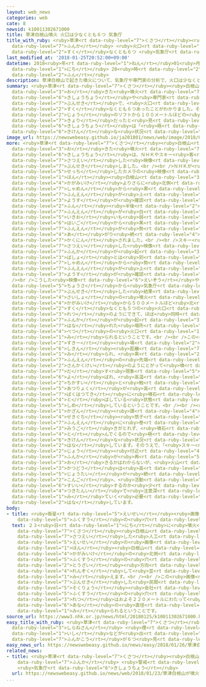 ```yaml
---
layout: web_news
categories: web
cate: 8
newsid: k10011302671000
title: 草津白根山噴火 火口は少なくとも６つ 気象庁
title_with_ruby: <ruby>草津<rt data-ruby-level="7">くさつ</rt></ruby><ruby>白根山<rt data-ruby-level="3">しらねさん</rt></ruby><ruby>噴火<rt
  data-ruby-level="7">ふんか</rt></ruby> <ruby>火口<rt data-ruby-level="1">かこう</rt></ruby>は<ruby>少<rt
  data-ruby-level="2">すく</rt></ruby>なくとも６つ <ruby>気象庁<rt data-ruby-level="6">きしょうちょう</rt></ruby>
last_modified_at: '2018-01-25T20:52:00+09:00'
datetime: 2018<ruby>年<rt data-ruby-level="1">ねん</rt></ruby>01<ruby>月<rt data-ruby-level="1">がつ</rt></ruby>25<ruby>日<rt
  data-ruby-level="1">にち</rt></ruby> 20<ruby>時<rt data-ruby-level="2">じ</rt></ruby>52<ruby>分<rt
  data-ruby-level="2">ふん</rt></ruby>
description: 草津白根山で起きた噴火について、気象庁や専門家の分析で、火口は少なくとも６つあったことがわかりました。そのうち１つはスキー場のリフトから１００メートルほどの至近距離だったと見られ、気象庁は「極めて危険な状況だった」としています。
summary: <ruby>草津<rt data-ruby-level="7">くさつ</rt></ruby><ruby>白根山<rt data-ruby-level="3">しらねさん</rt></ruby>で<ruby>起<rt
  data-ruby-level="3">お</rt></ruby>きた<ruby>噴火<rt data-ruby-level="7">ふんか</rt></ruby>について、<ruby>気象庁<rt
  data-ruby-level="6">きしょうちょう</rt></ruby>や<ruby>専門家<rt data-ruby-level="6">せんもんか</rt></ruby>の<ruby>分析<rt
  data-ruby-level="7">ぶんせき</rt></ruby>で、<ruby>火口<rt data-ruby-level="1">かこう</rt></ruby>は<ruby>少<rt
  data-ruby-level="2">すく</rt></ruby>なくとも６つあったことがわかりました。そのうち１つは<ruby>スキー<rt data-ruby-level="2">すきー</rt></ruby><ruby>場<rt
  data-ruby-level="2">じょう</rt></ruby>のリフトから１００メートルほどの<ruby>至近<rt data-ruby-level="6">しきん</rt></ruby><ruby>距離<rt
  data-ruby-level="7">きょり</rt></ruby>だったと<ruby>見<rt data-ruby-level="1">み</rt></ruby>られ、<ruby>気象庁<rt
  data-ruby-level="6">きしょうちょう</rt></ruby>は「<ruby>極<rt data-ruby-level="7">きわ</rt></ruby>めて<ruby>危険<rt
  data-ruby-level="6">きけん</rt></ruby>な<ruby>状況<rt data-ruby-level="7">じょうきょう</rt></ruby>だった」としています。
image_url: https://newswebeasy.github.io/ja201801/news/web/image/2018/01/25/K10011302671_1801251924_1801251932_01_02.jpg
more: <ruby>草津<rt data-ruby-level="7">くさつ</rt></ruby><ruby>白根山<rt data-ruby-level="3">しらねさん</rt></ruby>で<ruby>起<rt
  data-ruby-level="3">お</rt></ruby>きた<ruby>噴火<rt data-ruby-level="7">ふんか</rt></ruby>について、<ruby>気象庁<rt
  data-ruby-level="6">きしょうちょう</rt></ruby>は、ＮＨＫやスキー<ruby>客<rt data-ruby-level="3">きゃく</rt></ruby>が<ruby>撮影<rt
  data-ruby-level="7">さつえい</rt></ruby>した<ruby>映像<rt data-ruby-level="6">えいぞう</rt></ruby>を<ruby>分析<rt
  data-ruby-level="7">ぶんせき</rt></ruby>しました。<br /><br />ＮＨＫが<ruby>草津町<rt data-ruby-level="7">くさつまち</rt></ruby>に<ruby>設置<rt
  data-ruby-level="5">せっち</rt></ruby>したカメラの<ruby>映像<rt data-ruby-level="6">えいぞう</rt></ruby>では、<ruby>本<rt
  data-ruby-level="1">ほん</rt></ruby><ruby>白根山<rt data-ruby-level="3">しらねさん</rt></ruby>の<ruby>鏡池<rt
  data-ruby-level="4">かがみいけ</rt></ruby>よりさらに<ruby>北側<rt data-ruby-level="4">きたがわ</rt></ruby>の<ruby>斜面<rt
  data-ruby-level="7">しゃめん</rt></ruby>から<ruby>黒<rt data-ruby-level="2">くろ</rt></ruby>っぽい<ruby>噴煙<rt
  data-ruby-level="7">ふんえん</rt></ruby>が<ruby>上<rt data-ruby-level="1">あ</rt></ruby>がる<ruby>様子<rt
  data-ruby-level="3">ようす</rt></ruby>が<ruby>確認<rt data-ruby-level="7">かくにん</rt></ruby>できます。およそ２<ruby>分<rt
  data-ruby-level="2">ふん</rt></ruby><ruby>半後<rt data-ruby-level="2">はんご</rt></ruby>には<ruby>噴煙<rt
  data-ruby-level="7">ふんえん</rt></ruby>が<ruby>白<rt data-ruby-level="1">しろ</rt></ruby>っぽくなり<ruby>勢<rt
  data-ruby-level="5">いきお</rt></ruby>いも<ruby>弱<rt data-ruby-level="2">よわ</rt></ruby>まりますが、その<ruby>背後<rt
  data-ruby-level="6">はいご</rt></ruby>から<ruby>黒<rt data-ruby-level="2">くろ</rt></ruby>っぽい<ruby>噴煙<rt
  data-ruby-level="7">ふんえん</rt></ruby>が<ruby>勢<rt data-ruby-level="5">いきお</rt></ruby>いよく<ruby>上<rt
  data-ruby-level="4">あ</rt></ruby>がり<ruby>続<rt data-ruby-level="4">つづ</rt></ruby>けているのが<ruby>確認<rt
  data-ruby-level="7">かくにん</rt></ruby>されました。<br /><br />スキー<ruby>客<rt data-ruby-level="3">きゃく</rt></ruby>が<ruby>撮影<rt
  data-ruby-level="7">さつえい</rt></ruby>した<ruby>映像<rt data-ruby-level="6">えいぞう</rt></ruby>からも、はじめに<ruby>噴火<rt
  data-ruby-level="7">ふんか</rt></ruby>が<ruby>起<rt data-ruby-level="3">お</rt></ruby>きた<ruby>場所<rt
  data-ruby-level="3">ばしょ</rt></ruby>とは<ruby>別<rt data-ruby-level="4">べつ</rt></ruby>の<ruby>斜面<rt
  data-ruby-level="7">しゃめん</rt></ruby>から<ruby>勢<rt data-ruby-level="5">いきお</rt></ruby>いよく<ruby>噴煙<rt
  data-ruby-level="7">ふんえん</rt></ruby>が<ruby>上<rt data-ruby-level="1">あ</rt></ruby>がっている<ruby>様子<rt
  data-ruby-level="3">ようす</rt></ruby>が<ruby>確認<rt data-ruby-level="7">かくにん</rt></ruby>できます。<br
  /><br />こうした<ruby>映像<rt data-ruby-level="6">えいぞう</rt></ruby>や<ruby>専門家<rt data-ruby-level="6">せんもんか</rt></ruby>の<ruby>調査<rt
  data-ruby-level="5">ちょうさ</rt></ruby>から<ruby>気象庁<rt data-ruby-level="6">きしょうちょう</rt></ruby>が<ruby>分析<rt
  data-ruby-level="7">ぶんせき</rt></ruby>した<ruby>結果<rt data-ruby-level="4">けっか</rt></ruby>、<ruby>最初<rt
  data-ruby-level="4">さいしょ</rt></ruby>の<ruby>噴火<rt data-ruby-level="7">ふんか</rt></ruby>は、<ruby>鏡池<rt
  data-ruby-level="4">かがみいけ</rt></ruby>から５００メートルほど<ruby>北<rt data-ruby-level="2">きた</rt></ruby>に<ruby>少<rt
  data-ruby-level="2">すく</rt></ruby>なくとも５つの<ruby>火口<rt data-ruby-level="1">かこう</rt></ruby>が<ruby>列<rt
  data-ruby-level="3">れつ</rt></ruby>のようにできて、ほぼ<ruby>同時<rt data-ruby-level="2">どうじ</rt></ruby>に<ruby>噴火<rt
  data-ruby-level="7">ふんか</rt></ruby>が<ruby>起<rt data-ruby-level="3">お</rt></ruby>きたあと、やや<ruby>離<rt
  data-ruby-level="7">はな</rt></ruby>れた<ruby>場所<rt data-ruby-level="3">ばしょ</rt></ruby>でもう１つ<ruby>別<rt
  data-ruby-level="4">べつ</rt></ruby>の<ruby>火口<rt data-ruby-level="1">かこう</rt></ruby>ができたと<ruby>見<rt
  data-ruby-level="1">み</rt></ruby>られるということです。<br /><br />この<ruby>火口<rt data-ruby-level="1">かこう</rt></ruby>は<ruby>スキー<rt
  data-ruby-level="2">すきー</rt></ruby><ruby>場<rt data-ruby-level="2">じょう</rt></ruby>のリフトからわずか１００メートルほどの<ruby>至近<rt
  data-ruby-level="6">しきん</rt></ruby><ruby>距離<rt data-ruby-level="7">きょり</rt></ruby>と<ruby>見<rt
  data-ruby-level="1">み</rt></ruby>られ、<ruby>黒<rt data-ruby-level="2">くろ</rt></ruby>い<ruby>噴煙<rt
  data-ruby-level="7">ふんえん</rt></ruby>の<ruby>先端<rt data-ruby-level="7">せんたん</rt></ruby>が<ruby>三角形<rt
  data-ruby-level="2">さんかくけい</rt></ruby>のようにとがって<ruby>噴<rt data-ruby-level="7">ふ</rt></ruby>き<ruby>出<rt
  data-ruby-level="7">だ</rt></ruby>す<ruby>現象<rt data-ruby-level="5">げんしょう</rt></ruby>は「コックステイルジェット」と<ruby>呼<rt
  data-ruby-level="6">よ</rt></ruby>ばれ、<ruby>高温<rt data-ruby-level="3">こうおん</rt></ruby>のガスが<ruby>地下水<rt
  data-ruby-level="2">ちかすい</rt></ruby>と<ruby>触<rt data-ruby-level="7">ふ</rt></ruby>れ、<ruby>圧力<rt
  data-ruby-level="5">あつりょく</rt></ruby>が<ruby>高<rt data-ruby-level="2">たか</rt></ruby>まって<ruby>爆発的<rt
  data-ruby-level="7">ばくはつてき</rt></ruby>に<ruby>噴石<rt data-ruby-level="7">ふんせき</rt></ruby>を<ruby>飛<rt
  data-ruby-level="4">と</rt></ruby>ばしている<ruby>状態<rt data-ruby-level="5">じょうたい</rt></ruby>を<ruby>示<rt
  data-ruby-level="5">しめ</rt></ruby>しているということです。<br /><br /><ruby>気象庁<rt data-ruby-level="6">きしょうちょう</rt></ruby><ruby>火山<rt
  data-ruby-level="1">かざん</rt></ruby><ruby>課<rt data-ruby-level="4">か</rt></ruby>の<ruby>関口<rt
  data-ruby-level="4">せきぐち</rt></ruby><ruby>悠子<rt data-ruby-level="7">ゆうこ</rt></ruby>さんは「もし<ruby>噴煙<rt
  data-ruby-level="7">ふんえん</rt></ruby>に<ruby>巻<rt data-ruby-level="6">ま</rt></ruby>かれると<ruby>身動<rt
  data-ruby-level="3">みうご</rt></ruby>きがとれず、<ruby>噴石<rt data-ruby-level="7">ふんせき</rt></ruby>も<ruby>飛<rt
  data-ruby-level="4">と</rt></ruby>んでくるので<ruby>極<rt data-ruby-level="7">きわ</rt></ruby>めて<ruby>危険<rt
  data-ruby-level="6">きけん</rt></ruby>な<ruby>状況<rt data-ruby-level="7">じょうきょう</rt></ruby>だった」と<ruby>話<rt
  data-ruby-level="2">はな</rt></ruby>しています。そのうえで、「<ruby>スキー<rt data-ruby-level="2">すきー</rt></ruby><ruby>場<rt
  data-ruby-level="2">じょう</rt></ruby><ruby>付近<rt data-ruby-level="4">ふきん</rt></ruby>で<ruby>噴火<rt
  data-ruby-level="7">ふんか</rt></ruby>が<ruby>再<rt data-ruby-level="5">ふたた</rt></ruby>び<ruby>起<rt
  data-ruby-level="3">お</rt></ruby>きるかはわからないが、<ruby>火山<rt data-ruby-level="1">かざん</rt></ruby><ruby>活動<rt
  data-ruby-level="3">かつどう</rt></ruby>は<ruby>高<rt data-ruby-level="2">たか</rt></ruby>い<ruby>状態<rt
  data-ruby-level="5">じょうたい</rt></ruby>が<ruby>続<rt data-ruby-level="4">つづ</rt></ruby>いている。<ruby>今後<rt
  data-ruby-level="2">こんご</rt></ruby>、<ruby>活動<rt data-ruby-level="3">かつどう</rt></ruby>がどう<ruby>推移<rt
  data-ruby-level="6">すいい</rt></ruby>するのか<ruby>少<rt data-ruby-level="2">すく</rt></ruby>なくとも<ruby>月単位<rt
  data-ruby-level="4">つきたんい</rt></ruby>で<ruby>注意深<rt data-ruby-level="3">ちゅういぶか</rt></ruby>く<ruby>見<rt
  data-ruby-level="1">み</rt></ruby>ていく<ruby>必要<rt data-ruby-level="4">ひつよう</rt></ruby>がある」と<ruby>話<rt
  data-ruby-level="2">はな</rt></ruby>しています。
body:
- title: <ruby>衛星<rt data-ruby-level="5">えいせい</rt></ruby><ruby>画像<rt data-ruby-level="5">がぞう</rt></ruby>でも<ruby>複数<rt
    data-ruby-level="5">ふくすう</rt></ruby>の<ruby>穴<rt data-ruby-level="6">あな</rt></ruby>
  text: ２３<ruby>日<rt data-ruby-level="1">にち</rt></ruby>に<ruby>噴火<rt data-ruby-level="7">ふんか</rt></ruby>した<ruby>草津<rt
    data-ruby-level="7">くさつ</rt></ruby><ruby>白根山<rt data-ruby-level="3">しらねさん</rt></ruby>を<ruby>撮影<rt
    data-ruby-level="7">さつえい</rt></ruby>した<ruby>人工<rt data-ruby-level="2">じんこう</rt></ruby><ruby>衛星<rt
    data-ruby-level="5">えいせい</rt></ruby>の<ruby>画像<rt data-ruby-level="5">がぞう</rt></ruby>からは、<ruby>本<rt
    data-ruby-level="1">ほん</rt></ruby><ruby>白根山<rt data-ruby-level="3">しらねさん</rt></ruby>の<ruby>鏡池<rt
    data-ruby-level="4">かがみいけ</rt></ruby>の<ruby>北側<rt data-ruby-level="4">きたがわ</rt></ruby>に<ruby>複数<rt
    data-ruby-level="5">ふくすう</rt></ruby>の<ruby>穴<rt data-ruby-level="6">あな</rt></ruby>が<ruby>東西<rt
    data-ruby-level="2">とうざい</rt></ruby><ruby>方向<rt data-ruby-level="3">ほうこう</rt></ruby>に<ruby>連続<rt
    data-ruby-level="4">れんぞく</rt></ruby>して<ruby>並<rt data-ruby-level="6">なら</rt></ruby>んでいるのが<ruby>見<rt
    data-ruby-level="1">み</rt></ruby>えます。<br /><br />この<ruby>画像<rt data-ruby-level="5">がぞう</rt></ruby>を<ruby>分析<rt
    data-ruby-level="7">ぶんせき</rt></ruby>した<ruby>民間<rt data-ruby-level="4">みんかん</rt></ruby>の<ruby>測量<rt
    data-ruby-level="5">そくりょう</rt></ruby><ruby>会社<rt data-ruby-level="2">がいしゃ</rt></ruby>によりますと、<ruby>複数<rt
    data-ruby-level="5">ふくすう</rt></ruby>の<ruby>穴<rt data-ruby-level="6">あな</rt></ruby>の<ruby>列<rt
    data-ruby-level="3">れつ</rt></ruby>はおよそ２２０メートルにわたって<ruby>続<rt data-ruby-level="4">つづ</rt></ruby>き、１つの<ruby>穴<rt
    data-ruby-level="6">あな</rt></ruby>の<ruby>直径<rt data-ruby-level="4">ちょっけい</rt></ruby>は１５メートルから１０メートルほどと<ruby>見<rt
    data-ruby-level="1">み</rt></ruby>られるということです。
source_url: https://www3.nhk.or.jp/news/html/20180125/k10011302671000.html
easy_title_with_ruby: <ruby>草津<rt data-ruby-level="7">くさつ</rt></ruby><ruby>白根山<rt
  data-ruby-level="3">しらねさん</rt></ruby> <ruby>煙<rt data-ruby-level="7">けむり</rt></ruby>や<ruby>石<rt
  data-ruby-level="1">いし</rt></ruby>などが<ruby>出<rt data-ruby-level="1">で</rt></ruby>た<ruby>噴火口<rt
  data-ruby-level="7">ふんかこう</rt></ruby>が６つ<ruby>見<rt data-ruby-level="1">み</rt></ruby>つかる
easy_news_url: https://newswebeasy.github.io/news/easy/2018/01/26/草津白根山-煙や石などが出た噴火口が6つ見つかる
related_news:
- title: <ruby>草津<rt data-ruby-level="7">くさつ</rt></ruby><ruby>白根山<rt data-ruby-level="3">しらねさん</rt></ruby>が<ruby>噴火<rt
    data-ruby-level="7">ふんか</rt></ruby> <ruby>警戒<rt data-ruby-level="7">けいかい</rt></ruby>レベル３に
    <ruby>気象庁<rt data-ruby-level="6">きしょうちょう</rt></ruby>
  url: https://newswebeasy.github.io/news/web/2018/01/23/草津白根山が噴火-警戒レベル3に-気象庁
...
```

